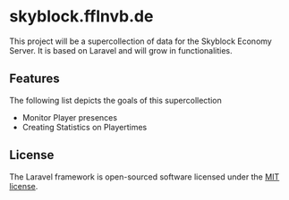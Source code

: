 # skyblock.fflnvb.de

This project will be a supercollection of data for the Skyblock Economy Server.
It is based on Laravel and will grow in functionalities.

## Features

The following list depicts the goals of this supercollection

- Monitor Player presences
- Creating Statistics on Playertimes

## License

The Laravel framework is open-sourced software licensed under the [MIT license](https://opensource.org/licenses/MIT).